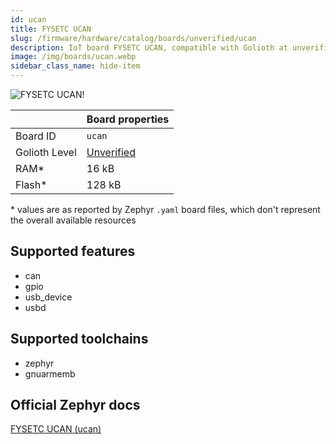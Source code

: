 ```yaml
---
id: ucan
title: FYSETC UCAN
slug: /firmware/hardware/catalog/boards/unverified/ucan
description: IoT board FYSETC UCAN, compatible with Golioth at unverified level.
image: /img/boards/ucan.webp
sidebar_class_name: hide-item
---
```


[//]: # (This is an auto-generated file, do not edit! Changes to it will be lost upon re-generation)

![FYSETC UCAN!](/img/boards/ucan.webp "FYSETC UCAN")

|                | Board properties     |
| -------------  | -------------------- |
| Board ID       | `ucan` |
| Golioth Level  | [Unverified](/firmware/hardware#unverified-boards) |
| RAM*           | 16 kB |
| Flash*         | 128 kB |

\* values are as reported by Zephyr `.yaml` board files, which don't represent the overall available resources



## Supported features

* can
* gpio
* usb_device
* usbd

## Supported toolchains

* zephyr
* gnuarmemb

## Official Zephyr docs

[FYSETC UCAN (ucan)](https://docs.zephyrproject.org/latest/boards/fysetc/ucan/doc/index.html)

